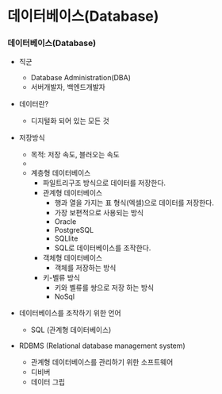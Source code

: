 # 데이터베이스(Database)
  
### 데이터베이스(Database)
- 직군
  - Database Administration(DBA)
  - 서버개발자, 백엔드개발자
- 데이터란?
  - 디지털화 되어 있는 모든 것

- 저장방식
  - 목적: 저장 속도, 블러오는 속도
  - 
  - 계층형 데이터베이스
    - 파일트리구조 방식으로 데이터를 저장한다.
    - 관계형 데이터베이스
      - 행과 열을 가지는 표 형식(엑셀)으로 데이터를 저장한다.
      - 가장 보편적으로 사용되는 방식
      - Oracle
      - PostgreSQL
      - SQLlite 
      - SQL로 데이터베이스를 조작한다.
    - 객체형 데이터베이스
      - 객체를 저장하는 방식
    - 키-벨류 방식
      - 키와 벨류를 쌍으로 저장 하는 방식
      - NoSql
- 데이터베이스를 조작하기 위한 언어
  - SQL (관계형 데이터베이스)

- RDBMS (Relational database management system)
  - 관계형 데이터베이스를 관리하기 위한 소프트웨어
  - 디비버
  - 데이터 그립